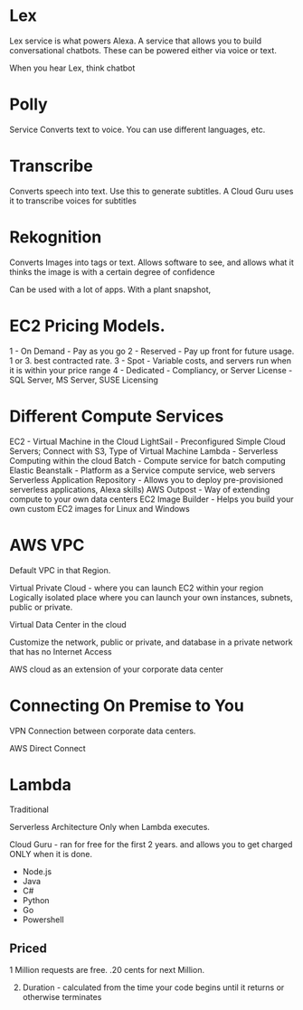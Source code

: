 # Lex

Lex service is what powers Alexa. A service that allows you to build conversational chatbots.
These can be powered either via voice or text.

When you hear Lex, think chatbot

# Polly
Service Converts text to voice. You can use different languages, etc.

# Transcribe
Converts speech into text. Use this to generate subtitles. A Cloud Guru uses it to transcribe voices for subtitles

# Rekognition
Converts Images into tags or text. Allows software to see, and allows what it thinks the image is with a certain degree of confidence

Can be used with a lot of apps. With a plant snapshot,

# EC2 Pricing Models.

1 - On Demand - Pay as you go
2 - Reserved - Pay up front for future usage. 1 or 3. best contracted rate.
3 - Spot - Variable costs, and servers run when it is within your price range
4 - Dedicated - Compliancy, or Server License - SQL Server, MS Server, SUSE Licensing


# Different Compute Services

EC2 - Virtual Machine in the Cloud
LightSail - Preconfigured Simple Cloud Servers; Connect with S3, Type of Virtual Machine
Lambda - Serverless Computing within the cloud
Batch - Compute service for batch computing
Elastic Beanstalk - Platform as a Service compute service, web servers
Serverless Application Repository - Allows you to deploy pre-provisioned serverless applications, Alexa skills)
AWS Outpost - Way of extending compute to your own data centers
EC2 Image Builder - Helps you build your own custom EC2 images for Linux and Windows

# AWS VPC
Default VPC in that Region.

Virtual Private Cloud - where you can launch EC2 within your region
Logically isolated place where you can launch your own instances, subnets, public or private.

Virtual Data Center in the cloud

Customize the network, public or private, and database in a private network that has no Internet Access

AWS cloud as an extension of your corporate data center

# Connecting On Premise to You
VPN Connection between corporate data centers.

AWS Direct Connect


# Lambda

Traditional

Serverless Architecture
Only when Lambda executes.

Cloud Guru - ran for free for the first 2 years. and allows you to get charged ONLY when it is done.

* Node.js
* Java
* C#
* Python
* Go
* Powershell

## Priced

1 Million requests are free.
.20 cents for next Million.

2. Duration - calculated from the time your code begins until it returns or otherwise terminates







